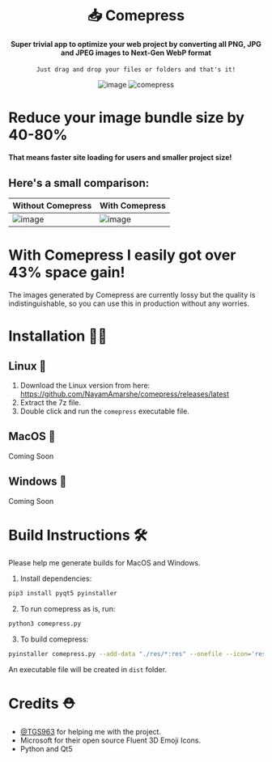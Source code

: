 <div align="center">
  
# 📥 Comepress
  #### Super trivial app to optimize your web project by converting all PNG, JPG and JPEG images to Next-Gen WebP format
    Just drag and drop your files or folders and that's it!
![image](https://user-images.githubusercontent.com/25067102/185523884-85b1731c-c4c7-4b90-bf39-c1eab6107a54.png)
![comepress](https://user-images.githubusercontent.com/25067102/185751405-2dedb81b-7e40-4332-947e-decad890a87b.gif)

</div>

# Reduce your image bundle size by 40-80%
#### That means faster site loading for users and smaller project size! 

## Here's a small comparison:
| Without Comepress | With Comepress |
|-------------------|----------------|
|![image](https://user-images.githubusercontent.com/25067102/185750498-91c1bf0a-d094-4caf-9eda-5054a5c990dc.png)|![image](https://user-images.githubusercontent.com/25067102/185750604-d87f63e4-37da-4f36-91b8-717aaffd48b9.png)|
# With Comepress I easily got over 43% space gain!
The images generated by Comepress are currently lossy but the quality is indistinguishable, so you can use this in production without any worries.

# Installation 👨‍💻

## Linux 🐧

1. Download the Linux version from here: https://github.com/NayamAmarshe/comepress/releases/latest
2. Extract the 7z file.
3. Double click and run the `comepress` executable file.

## MacOS 🍎

Coming Soon

## Windows 🔳

Coming Soon

# Build Instructions 🛠

Please help me generate builds for MacOS and Windows. 

1. Install dependencies: 
```bash
pip3 install pyqt5 pyinstaller
```
2. To run comepress as is, run: 
```bash
python3 comepress.py
```
3. To build comepress: 
```bash
pyinstaller comepress.py --add-data "./res/*:res" --onefile --icon='res/inbox_tray_3d.ico' --windowed
```

An executable file will be created in `dist` folder.

# Credits ⛑
- [@TGS963](https://github.com/TGS963) for helping me with the project.
- Microsoft for their open source Fluent 3D Emoji Icons.
- Python and Qt5
